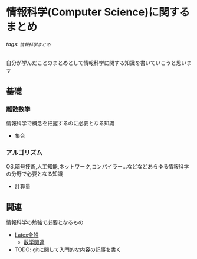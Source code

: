 # 情報科学(Computer Science)に関するまとめ

###### tags: `情報科学まとめ`

自分が学んだことのまとめとして情報科学に関する知識を書いていこうと思います

## 基礎

### 離散数学

情報科学で概念を把握するのに必要となる知識

- 集合

### アルゴリズム

OS,暗号技術,人工知能,ネットワーク,コンパイラー...などなどあらゆる情報科学の分野で必要となる知識

- 計算量

## 関連

情報科学の勉強で必要となるもの

- [Latex全般](https://en.wikibooks.org/wiki/LaTeX)
  - [数学関連](https://en.wikibooks.org/wiki/LaTeX/Mathematics)
- TODO: gitに関して入門的な内容の記事を書く

